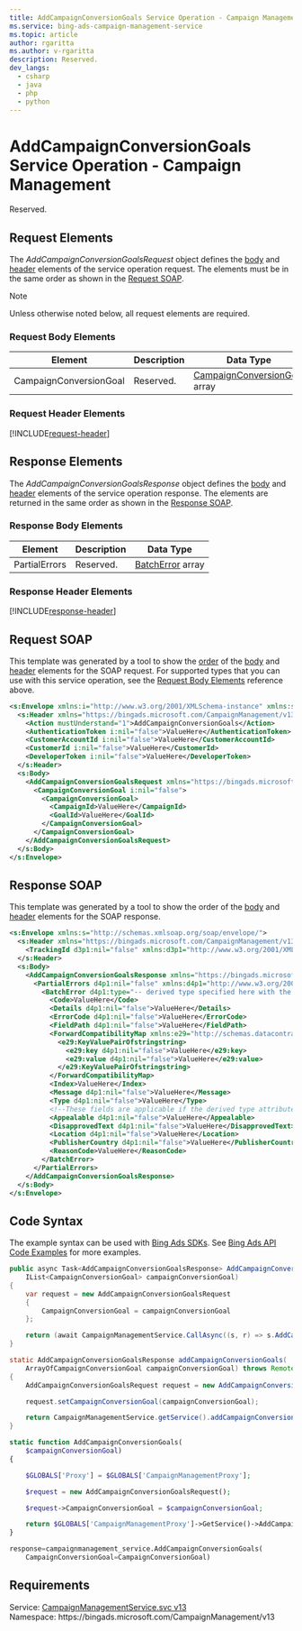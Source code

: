 ```yaml
---
title: AddCampaignConversionGoals Service Operation - Campaign Management
ms.service: bing-ads-campaign-management-service
ms.topic: article
author: rgaritta
ms.author: v-rgaritta
description: Reserved.
dev_langs: 
  - csharp
  - java
  - php
  - python
---
```

# AddCampaignConversionGoals Service Operation - Campaign Management
Reserved.

## <a name="request"></a>Request Elements
The *AddCampaignConversionGoalsRequest* object defines the [body](#request-body) and [header](#request-header) elements of the service operation request. The elements must be in the same order as shown in the [Request SOAP](#request-soap). 

> [!NOTE]
> Unless otherwise noted below, all request elements are required.

### <a name="request-body"></a>Request Body Elements

|Element|Description|Data Type|
|-----------|---------------|-------------|
|<a name="campaignconversiongoal"></a>CampaignConversionGoal|Reserved.|[CampaignConversionGoal](campaignconversiongoal.md) array|

### <a name="request-header"></a>Request Header Elements
[!INCLUDE[request-header](./includes/request-header.md)]

## <a name="response"></a>Response Elements
The *AddCampaignConversionGoalsResponse* object defines the [body](#response-body) and [header](#response-header) elements of the service operation response. The elements are returned in the same order as shown in the [Response SOAP](#response-soap).

### <a name="response-body"></a>Response Body Elements

|Element|Description|Data Type|
|-----------|---------------|-------------|
|<a name="partialerrors"></a>PartialErrors|Reserved.|[BatchError](batcherror.md) array|

### <a name="response-header"></a>Response Header Elements
[!INCLUDE[response-header](./includes/response-header.md)]

## <a name="request-soap"></a>Request SOAP
This template was generated by a tool to show the [order](../guides/services-protocol.md#element-order) of the [body](#request-body) and [header](#request-header) elements for the SOAP request. For supported types that you can use with this service operation, see the [Request Body Elements](#request-body) reference above.

```xml
<s:Envelope xmlns:i="http://www.w3.org/2001/XMLSchema-instance" xmlns:s="http://schemas.xmlsoap.org/soap/envelope/">
  <s:Header xmlns="https://bingads.microsoft.com/CampaignManagement/v13">
    <Action mustUnderstand="1">AddCampaignConversionGoals</Action>
    <AuthenticationToken i:nil="false">ValueHere</AuthenticationToken>
    <CustomerAccountId i:nil="false">ValueHere</CustomerAccountId>
    <CustomerId i:nil="false">ValueHere</CustomerId>
    <DeveloperToken i:nil="false">ValueHere</DeveloperToken>
  </s:Header>
  <s:Body>
    <AddCampaignConversionGoalsRequest xmlns="https://bingads.microsoft.com/CampaignManagement/v13">
      <CampaignConversionGoal i:nil="false">
        <CampaignConversionGoal>
          <CampaignId>ValueHere</CampaignId>
          <GoalId>ValueHere</GoalId>
        </CampaignConversionGoal>
      </CampaignConversionGoal>
    </AddCampaignConversionGoalsRequest>
  </s:Body>
</s:Envelope>
```

## <a name="response-soap"></a>Response SOAP
This template was generated by a tool to show the order of the [body](#response-body) and [header](#response-header) elements for the SOAP response.

```xml
<s:Envelope xmlns:s="http://schemas.xmlsoap.org/soap/envelope/">
  <s:Header xmlns="https://bingads.microsoft.com/CampaignManagement/v13">
    <TrackingId d3p1:nil="false" xmlns:d3p1="http://www.w3.org/2001/XMLSchema-instance">ValueHere</TrackingId>
  </s:Header>
  <s:Body>
    <AddCampaignConversionGoalsResponse xmlns="https://bingads.microsoft.com/CampaignManagement/v13">
      <PartialErrors d4p1:nil="false" xmlns:d4p1="http://www.w3.org/2001/XMLSchema-instance">
        <BatchError d4p1:type="-- derived type specified here with the appropriate prefix --">
          <Code>ValueHere</Code>
          <Details d4p1:nil="false">ValueHere</Details>
          <ErrorCode d4p1:nil="false">ValueHere</ErrorCode>
          <FieldPath d4p1:nil="false">ValueHere</FieldPath>
          <ForwardCompatibilityMap xmlns:e29="http://schemas.datacontract.org/2004/07/System.Collections.Generic" d4p1:nil="false">
            <e29:KeyValuePairOfstringstring>
              <e29:key d4p1:nil="false">ValueHere</e29:key>
              <e29:value d4p1:nil="false">ValueHere</e29:value>
            </e29:KeyValuePairOfstringstring>
          </ForwardCompatibilityMap>
          <Index>ValueHere</Index>
          <Message d4p1:nil="false">ValueHere</Message>
          <Type d4p1:nil="false">ValueHere</Type>
          <!--These fields are applicable if the derived type attribute is set to EditorialError-->
          <Appealable d4p1:nil="false">ValueHere</Appealable>
          <DisapprovedText d4p1:nil="false">ValueHere</DisapprovedText>
          <Location d4p1:nil="false">ValueHere</Location>
          <PublisherCountry d4p1:nil="false">ValueHere</PublisherCountry>
          <ReasonCode>ValueHere</ReasonCode>
        </BatchError>
      </PartialErrors>
    </AddCampaignConversionGoalsResponse>
  </s:Body>
</s:Envelope>
```

## <a name="example"></a>Code Syntax
The example syntax can be used with [Bing Ads SDKs](../guides/client-libraries.md). See [Bing Ads API Code Examples](../guides/code-examples.md) for more examples.
```csharp
public async Task<AddCampaignConversionGoalsResponse> AddCampaignConversionGoalsAsync(
	IList<CampaignConversionGoal> campaignConversionGoal)
{
	var request = new AddCampaignConversionGoalsRequest
	{
		CampaignConversionGoal = campaignConversionGoal
	};

	return (await CampaignManagementService.CallAsync((s, r) => s.AddCampaignConversionGoalsAsync(r), request));
}
```
```java
static AddCampaignConversionGoalsResponse addCampaignConversionGoals(
	ArrayOfCampaignConversionGoal campaignConversionGoal) throws RemoteException, Exception
{
	AddCampaignConversionGoalsRequest request = new AddCampaignConversionGoalsRequest();

	request.setCampaignConversionGoal(campaignConversionGoal);

	return CampaignManagementService.getService().addCampaignConversionGoals(request);
}
```
```php
static function AddCampaignConversionGoals(
	$campaignConversionGoal)
{

	$GLOBALS['Proxy'] = $GLOBALS['CampaignManagementProxy'];

	$request = new AddCampaignConversionGoalsRequest();

	$request->CampaignConversionGoal = $campaignConversionGoal;

	return $GLOBALS['CampaignManagementProxy']->GetService()->AddCampaignConversionGoals($request);
}
```
```python
response=campaignmanagement_service.AddCampaignConversionGoals(
	CampaignConversionGoal=CampaignConversionGoal)
```

## Requirements
Service: [CampaignManagementService.svc v13](https://campaign.api.bingads.microsoft.com/Api/Advertiser/CampaignManagement/v13/CampaignManagementService.svc)  
Namespace: https\://bingads.microsoft.com/CampaignManagement/v13  

